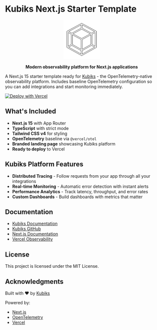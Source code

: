 # Kubiks Next.js Starter Template

<div align="center">
  <img src="./public/kubiks.svg" alt="Kubiks Logo" width="120" />
  <p><strong>Modern observability platform for Next.js applications</strong></p>
</div>

A Next.js 15 starter template ready for [Kubiks](https://kubiks.ai) - the OpenTelemetry-native observability platform. Includes baseline OpenTelemetry configuration so you can add integrations and start monitoring immediately.

[![Deploy with Vercel](https://vercel.com/button)](https://vercel.com/new/clone?repository-url=https://github.com/kubiks-inc/nextjs-starter-kubiks&integration-ids=oac_2wJzHeC4AgDFmeeiknGF9uq1)

## What's Included

- **Next.js 15** with App Router
- **TypeScript** with strict mode
- **Tailwind CSS v4** for styling
- **OpenTelemetry** baseline via `@vercel/otel`
- **Branded landing page** showcasing Kubiks platform
- **Ready to deploy** to Vercel

## Kubiks Platform Features

- **Distributed Tracing** - Follow requests from your app through all your integrations
- **Real-time Monitoring** - Automatic error detection with instant alerts
- **Performance Analytics** - Track latency, throughput, and error rates
- **Custom Dashboards** - Build dashboards with metrics that matter

## Documentation

- [Kubiks Documentation](https://docs.kubiks.ai)
- [Kubiks GitHub](https://github.com/kubiks-inc)
- [Next.js Documentation](https://nextjs.org/docs)
- [Vercel Observability](https://vercel.com/docs/observability)

## License

This project is licensed under the MIT License.

## Acknowledgments

Built with ❤️ by [Kubiks](https://kubiks.ai)

Powered by:
- [Next.js](https://nextjs.org)
- [OpenTelemetry](https://opentelemetry.io)
- [Vercel](https://vercel.com)
